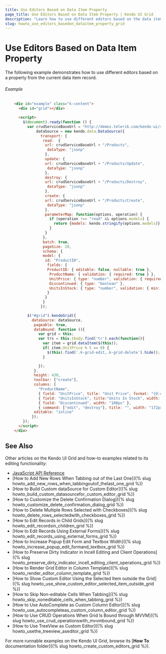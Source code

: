 ```yaml
---
title: Use Editors Based on Data Item Property
page_title: Use Editors Based on Data Item Property | Kendo UI Grid
description: "Learn how to use different editors based on the data item property in the Kendo UI Grid widget."
slug: howto_use_editors_basedon_dataitem_property_grid
---
```


# Use Editors Based on Data Item Property

The following example demonstrates how to use different editors based on a property from the current data item record.

###### Example

```html
    <div id="example" class="k-content">
      <div id="grid"></div>

      <script>
        $(document).ready(function () {
          var crudServiceBaseUrl = "http://demos.telerik.com/kendo-ui/service",
              dataSource = new kendo.data.DataSource({
                transport: {
                 read:  {
                  url: crudServiceBaseUrl + "/Products",
                   dataType: "jsonp"
                  },
                  update: {
                  url: crudServiceBaseUrl + "/Products/Update",
                   dataType: "jsonp"
                  },
                  destroy: {
                  url: crudServiceBaseUrl + "/Products/Destroy",
                   dataType: "jsonp"
                  },
                  create: {
                  url: crudServiceBaseUrl + "/Products/Create",
                   dataType: "jsonp"
                  },
                  parameterMap: function(options, operation) {
                    if (operation !== "read" && options.models) {
                      return {models: kendo.stringify(options.models)};
                    }
                  }
                 },
                 batch: true,
                 pageSize: 20,
                 schema: {
                 model: {
                  id: "ProductID",
                   fields: {
                   ProductID: { editable: false, nullable: true },
                    ProductName: { validation: { required: true } },
                    UnitPrice: { type: "number", validation: { required: true, min: 1} },
                    Discontinued: { type: "boolean" },
                    UnitsInStock: { type: "number", validation: { min: 0, required: true } }
                   }
                  }
                 }
                });

          $("#grid").kendoGrid({
            dataSource: dataSource,
             pageable: true,
             dataBound: function (){
               var grid = this;
               var trs = this.tbody.find('tr').each(function(){
                 var item = grid.dataItem($(this));
                 if( item.UnitPrice % 5 == 0) {
                   $(this).find('.k-grid-edit,.k-grid-delete').hide();
                 }

               });               
             },
             height: 430,
             toolbar: ["create"],
             columns: [
               "ProductName",
               { field: "UnitPrice", title: "Unit Price", format: "{0:c}", width: "100px" },
               { field: "UnitsInStock", title:"Units In Stock", width: "100px" },
               { field: "Discontinued", width: "100px" },
               { command: ["edit", "destroy"], title: "", width: "172px" }],
             editable: "inline"
            });
        });
      </script>
    </div>
```

## See Also

Other articles on the Kendo UI Grid and how-to examples related to its editing functionality:

* [JavaScript API Reference](/api/javascript/ui/grid)
* [How to Add New Rows When Tabbing out of the Last One]({% slug howto_add_new_rows_when_tabbingoutof_thelast_one_grid %})
* [How to Build Custom dataSource for Custom Editor]({% slug howto_build_custom_datasourcefor_custom_editor_grid %})
* [How to Customize the Delete Confirmation Dialog]({% slug howto_customize_delete_confirmation_dialog_grid %})
* [How to Delete Multiple Rows Selected with Checkboxes]({% slug howto_delete_rows_selectedwith_checkboxes_grid %})
* [How to Edit Records in Child Grids]({% slug howto_edit_recordsin_children_grid %})
* [How to Edit Records Using External Forms]({% slug howto_edit_records_using_external_forms_grid %})
* [How to Increase Popup Edit Form and Textbox Width]({% slug howto_increase_popup_edit_formand_textbox_grid %})
* [How to Preserve Dirty Indicator in Incell Editing and Client Operations]({% slug howto_preserve_dirty_indicator_incell_editing_client_operations_grid %})
* [How to Render Grid Editor in Column Template]({% slug howto_render_editor_column_template_grid %})
* [How to Show Custom Editor Using the Selected Item outside the Grid]({% slug howto_use_show_custom_editor_selected_item_outside_grid %})
* [How to Skip Non-editable Cells When Tabbing]({% slug howto_skip_noneditable_cells_when_tabbing_grid %})
* [How to Use AutoComplete as Custom Column Editor]({% slug howto_use_autocompleteas_custom_column_editor_grid %})
* [How to Use CRUD Operations When Grid Is Bound through MVVM]({% slug howto_use_crud_operationswith_mvvmbound_grid %})
* [How to Use TreeView as Custom Editor]({% slug howto_usethe_treeview_aseditor_grid %})

For more runnable examples on the Kendo UI Grid, browse its [**How To** documentation folder]({% slug howto_create_custom_editors_grid %}).
